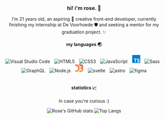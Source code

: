 <div id="toc" align="center">
  <h3>hi! i'm rose. 👋</h3>

I'm 21 years old, an aspiring 🌱 creative front-end developer, currently finishing my internship at De Voorhoede 🛡️ and seeking a mentor for my graduation project. ✨


<h4>my languages 🌏</h4>
<img alt="Visual Studio Code" width="26px" src="https://cdn.jsdelivr.net/gh/devicons/devicon/icons/vscode/vscode-original.svg" style="padding-right:10px;" />
<img  alt="HTML5" width="26px" src="https://cdn.jsdelivr.net/gh/devicons/devicon/icons/html5/html5-original.svg" style="padding-right:10px;" />
<img  alt="CSS3" width="26px" src="https://cdn.jsdelivr.net/gh/devicons/devicon/icons/css3/css3-original.svg" style="padding-right:10px;" />
<img  alt="JavaScript" width="26px" src="https://cdn.jsdelivr.net/gh/devicons/devicon/icons/javascript/javascript-original.svg" style="padding-right:10px;" />
<img src="https://raw.githubusercontent.com/devicons/devicon/master/icons/typescript/typescript-original.svg" alt="typescript" width="26" style="padding-right: 10px;"/>
<img alt="Sass" width="26px" src="https://cdn.jsdelivr.net/gh/devicons/devicon/icons/sass/sass-original.svg" style="padding-right:10px;" />
<img alt="GraphQL" width="26px" src="https://cdn.jsdelivr.net/gh/devicons/devicon/icons/graphql/graphql-plain.svg" style="padding-right:10px;" />
<img alt="Node.js" width="26px" src="https://cdn.jsdelivr.net/gh/devicons/devicon/icons/nodejs/nodejs-original.svg" style="padding-right:10px;" />
<img  src="https://raw.githubusercontent.com/devicons/devicon/master/icons/d3js/d3js-original.svg" alt="d3js" width="26" style="padding-right: 10px;"/>
<img  src="https://upload.wikimedia.org/wikipedia/commons/1/1b/Svelte_Logo.svg" alt="svelte" width="26" style="padding-right: 10px;"/>
<img  src="https://cdn.jsdelivr.net/gh/devicons/devicon/icons/astro/astro-original.svg" alt="astro" width="26" style="padding-right: 10px;"/>
<img src="https://www.vectorlogo.zone/logos/figma/figma-icon.svg" alt="figma" width="26"/>

<!--
- 🧠 I’m currently learning ...
- 👯 I’m looking to collaborate on ...
- 🤔 I’m looking for help with ...
- 💬 Ask me about ...
- 📫 How to reach me: ...
- 😄 Pronouns: ...
- ⚡ Fun fact: ...
-->

<br>
<br> 

#### statistics 📈
In case you're curious :)

![Rose's GitHub stats](https://github-readme-stats.vercel.app/api?username=rosemulazada&show_icons=true&theme=dracula)
![Top Langs](https://github-readme-stats.vercel.app/api/top-langs/?username=rosemulazada&size_weight=0.5&count_weight=0.5&theme=dracula&langs_count=7&layout=compact)
</div>


